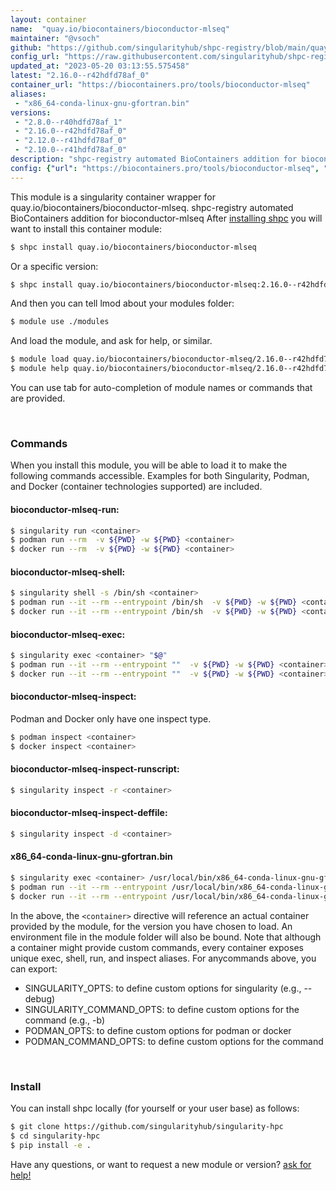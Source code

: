 ```yaml
---
layout: container
name:  "quay.io/biocontainers/bioconductor-mlseq"
maintainer: "@vsoch"
github: "https://github.com/singularityhub/shpc-registry/blob/main/quay.io/biocontainers/bioconductor-mlseq/container.yaml"
config_url: "https://raw.githubusercontent.com/singularityhub/shpc-registry/main/quay.io/biocontainers/bioconductor-mlseq/container.yaml"
updated_at: "2023-05-20 03:13:55.575458"
latest: "2.16.0--r42hdfd78af_0"
container_url: "https://biocontainers.pro/tools/bioconductor-mlseq"
aliases:
 - "x86_64-conda-linux-gnu-gfortran.bin"
versions:
 - "2.8.0--r40hdfd78af_1"
 - "2.16.0--r42hdfd78af_0"
 - "2.12.0--r41hdfd78af_0"
 - "2.10.0--r41hdfd78af_0"
description: "shpc-registry automated BioContainers addition for bioconductor-mlseq"
config: {"url": "https://biocontainers.pro/tools/bioconductor-mlseq", "maintainer": "@vsoch", "description": "shpc-registry automated BioContainers addition for bioconductor-mlseq", "latest": {"2.16.0--r42hdfd78af_0": "sha256:c2b46105a4c2d837943aeb74567449eccff534795a69dda84a069c19980e5073"}, "tags": {"2.8.0--r40hdfd78af_1": "sha256:f83763f03c34520e36941f38217c5314a9784ad6f1388cc6595c10853de23288", "2.16.0--r42hdfd78af_0": "sha256:c2b46105a4c2d837943aeb74567449eccff534795a69dda84a069c19980e5073", "2.12.0--r41hdfd78af_0": "sha256:c00cf5e898ffa8a4e9733e47b0cf4d313575b7d516d5a348e10016455170702c", "2.10.0--r41hdfd78af_0": "sha256:2563878ebf1fa3f94a50b2764be1d5291889de924b39f5381f03781e26b97079"}, "docker": "quay.io/biocontainers/bioconductor-mlseq", "aliases": {"x86_64-conda-linux-gnu-gfortran.bin": "/usr/local/bin/x86_64-conda-linux-gnu-gfortran.bin"}}
---
```


This module is a singularity container wrapper for quay.io/biocontainers/bioconductor-mlseq.
shpc-registry automated BioContainers addition for bioconductor-mlseq
After [installing shpc](#install) you will want to install this container module:


```bash
$ shpc install quay.io/biocontainers/bioconductor-mlseq
```

Or a specific version:

```bash
$ shpc install quay.io/biocontainers/bioconductor-mlseq:2.16.0--r42hdfd78af_0
```

And then you can tell lmod about your modules folder:

```bash
$ module use ./modules
```

And load the module, and ask for help, or similar.

```bash
$ module load quay.io/biocontainers/bioconductor-mlseq/2.16.0--r42hdfd78af_0
$ module help quay.io/biocontainers/bioconductor-mlseq/2.16.0--r42hdfd78af_0
```

You can use tab for auto-completion of module names or commands that are provided.

<br>

### Commands

When you install this module, you will be able to load it to make the following commands accessible.
Examples for both Singularity, Podman, and Docker (container technologies supported) are included.

#### bioconductor-mlseq-run:

```bash
$ singularity run <container>
$ podman run --rm  -v ${PWD} -w ${PWD} <container>
$ docker run --rm  -v ${PWD} -w ${PWD} <container>
```

#### bioconductor-mlseq-shell:

```bash
$ singularity shell -s /bin/sh <container>
$ podman run --it --rm --entrypoint /bin/sh  -v ${PWD} -w ${PWD} <container>
$ docker run --it --rm --entrypoint /bin/sh  -v ${PWD} -w ${PWD} <container>
```

#### bioconductor-mlseq-exec:

```bash
$ singularity exec <container> "$@"
$ podman run --it --rm --entrypoint ""  -v ${PWD} -w ${PWD} <container> "$@"
$ docker run --it --rm --entrypoint ""  -v ${PWD} -w ${PWD} <container> "$@"
```

#### bioconductor-mlseq-inspect:

Podman and Docker only have one inspect type.

```bash
$ podman inspect <container>
$ docker inspect <container>
```

#### bioconductor-mlseq-inspect-runscript:

```bash
$ singularity inspect -r <container>
```

#### bioconductor-mlseq-inspect-deffile:

```bash
$ singularity inspect -d <container>
```


#### x86_64-conda-linux-gnu-gfortran.bin

```bash
$ singularity exec <container> /usr/local/bin/x86_64-conda-linux-gnu-gfortran.bin
$ podman run --it --rm --entrypoint /usr/local/bin/x86_64-conda-linux-gnu-gfortran.bin   -v ${PWD} -w ${PWD} <container> -c " $@"
$ docker run --it --rm --entrypoint /usr/local/bin/x86_64-conda-linux-gnu-gfortran.bin   -v ${PWD} -w ${PWD} <container> -c " $@"
```



In the above, the `<container>` directive will reference an actual container provided
by the module, for the version you have chosen to load. An environment file in the
module folder will also be bound. Note that although a container
might provide custom commands, every container exposes unique exec, shell, run, and
inspect aliases. For anycommands above, you can export:

 - SINGULARITY_OPTS: to define custom options for singularity (e.g., --debug)
 - SINGULARITY_COMMAND_OPTS: to define custom options for the command (e.g., -b)
 - PODMAN_OPTS: to define custom options for podman or docker
 - PODMAN_COMMAND_OPTS: to define custom options for the command

<br>

### Install

You can install shpc locally (for yourself or your user base) as follows:

```bash
$ git clone https://github.com/singularityhub/singularity-hpc
$ cd singularity-hpc
$ pip install -e .
```

Have any questions, or want to request a new module or version? [ask for help!](https://github.com/singularityhub/singularity-hpc/issues)